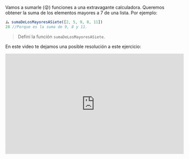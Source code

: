 Vamos a sumarle (:stuck_out_tongue_winking_eye:) funciones a una extravagante calculadora. Queremos obtener la suma de los elementos mayores a 7 de una lista. Por ejemplo:

``` javascript
ム sumaDeLosMayoresASiete([2, 5, 9, 8, 11])
28 //Porque es la suma de 9, 8 y 11.
```

> Definí la función `sumaDeLosMayoresASiete`.

En este video te dejamos una posible resolución a este ejercicio:

<iframe width="560" height="315" src="https://www.youtube.com/embed/_h8Vr78E288" title="YouTube video player" frameborder="0" allow="accelerometer; autoplay; clipboard-write; encrypted-media; gyroscope; picture-in-picture" allowfullscreen></iframe>

<style>
  .notify-problem-box {
    display: none;
  }
</style>